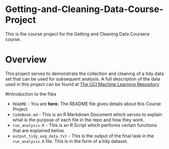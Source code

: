 # Getting-and-Cleaning-Data-Course-Project
This is the course project for the Getting and Cleaning Data Coursera course.

# Overview
This project serves to demonstrate the collection and cleaning of a tidy data set that can be used for subsequent
analysis. A full description of the data used in this project can be found at [The UCI Machine Learning Repository](http://archive.ics.uci.edu/ml/datasets/Human+Activity+Recognition+Using+Smartphones)

#Introduction to the files
* `README` - You are __here.__ The README file gives details about this Course Project
* `CodeBook.md` - This is an R Markdown Document which serves to explain what is the purpose of each file in the repo and how they work.
* `run_analysis.R` - This is an R Script which performs certain functions that are explained below.
* `output_tidy_avg_data.txt` - This is the output of the final task in the `run_analysis.R` file. This is in the form of a tidy dataset.
